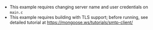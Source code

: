 - This example requires changing server name and user credentials on `main.c`
- This example requires building with TLS support; before running, see detailed tutorial at https://mongoose.ws/tutorials/smtp-client/
